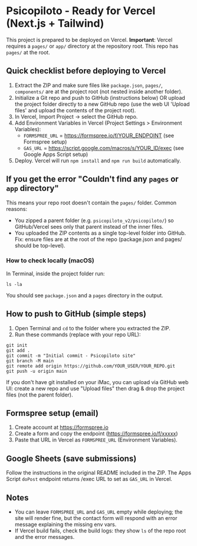 # Psicopiloto - Ready for Vercel (Next.js + Tailwind)

This project is prepared to be deployed on Vercel. **Important**: Vercel requires a `pages/` or `app/` directory at the repository root. This repo has `pages/` at the root.

## Quick checklist before deploying to Vercel
1. Extract the ZIP and make sure files like `package.json`, `pages/`, `components/` are at the project root (not nested inside another folder).
2. Initialize a Git repo and push to GitHub (instructions below) OR upload the project folder directly to a new GitHub repo (use the web UI 'Upload files' and upload the contents of the project root).
3. In Vercel, Import Project → select the GitHub repo.
4. Add Environment Variables in Vercel (Project Settings > Environment Variables):
   - `FORMSPREE_URL` = https://formspree.io/f/YOUR_ENDPOINT (see Formspree setup)
   - `GAS_URL` = https://script.google.com/macros/s/YOUR_ID/exec (see Google Apps Script setup)
5. Deploy. Vercel will run `npm install` and `npm run build` automatically.

## If you get the error "Couldn't find any `pages` or `app` directory"
This means your repo root doesn't contain the `pages/` folder. Common reasons:
- You zipped a parent folder (e.g. `psicopiloto_v2/psicopiloto/`) so GitHub/Vercel sees only that parent instead of the inner files.
- You uploaded the ZIP contents as a single top-level folder into GitHub. Fix: ensure files are at the root of the repo (package.json and pages/ should be top-level).

### How to check locally (macOS)
In Terminal, inside the project folder run:
```
ls -la
```
You should see `package.json` and a `pages` directory in the output.

## How to push to GitHub (simple steps)
1. Open Terminal and `cd` to the folder where you extracted the ZIP.
2. Run these commands (replace with your repo URL):
```
git init
git add .
git commit -m "Initial commit - Psicopiloto site"
git branch -M main
git remote add origin https://github.com/YOUR_USER/YOUR_REPO.git
git push -u origin main
```
If you don't have git installed on your iMac, you can upload via GitHub web UI: create a new repo and use "Upload files" then drag & drop the project files (not the parent folder).

## Formspree setup (email)
1. Create account at https://formspree.io
2. Create a form and copy the endpoint (https://formspree.io/f/xxxxx)
3. Paste that URL in Vercel as `FORMSPREE_URL` (Environment Variables).

## Google Sheets (save submissions)
Follow the instructions in the original README included in the ZIP. The Apps Script `doPost` endpoint returns /exec URL to set as `GAS_URL` in Vercel.

## Notes
- You can leave `FORMSPREE_URL` and `GAS_URL` empty while deploying; the site will render fine, but the contact form will respond with an error message explaining the missing env vars.
- If Vercel build fails, check the build logs: they show `ls` of the repo root and the error messages.

